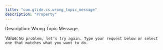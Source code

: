```yaml
---
title: "com.glide.cs.wrong_topic_message"
description: "Property"
---
```


Description: Wrong Topic Message

Value: `No problem, let’s try again. Type your request below or select one that matches what you want to do.`